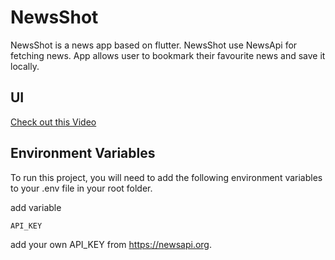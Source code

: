 
# NewsShot

NewsShot is a news app based on flutter. NewsShot use NewsApi for fetching news. App allows user to bookmark their favourite news and save it locally. 

## UI
[Check out this Video](https://drive.google.com/file/d/13Ye-bv3zLzgT7AnwDUQveZpCikQyDJuC/view?usp=share_link)




## Environment Variables

To run this project, you will need to add the following environment variables to your .env file in your root folder. 

add variable

`API_KEY`

add your own API_KEY from https://newsapi.org. 



